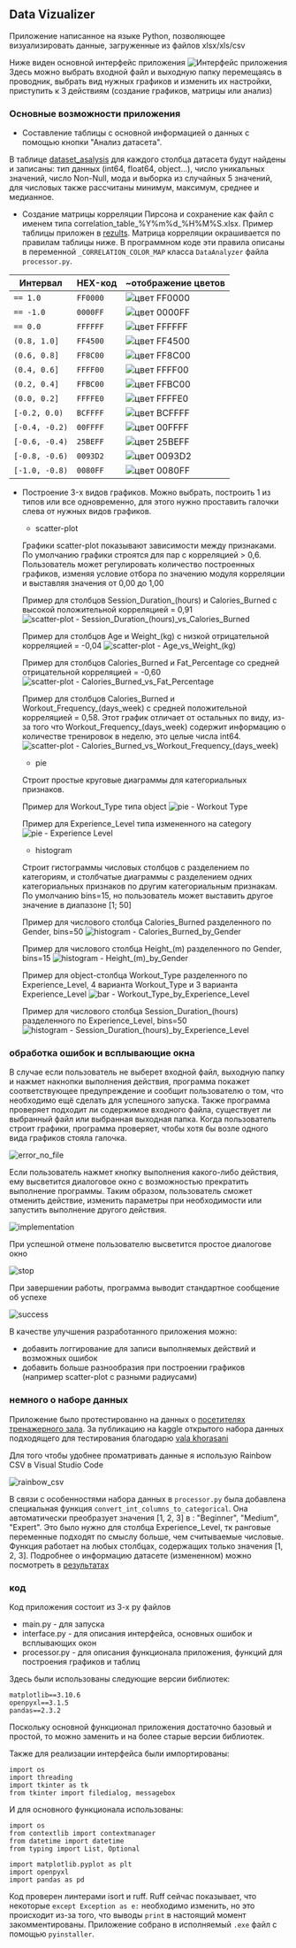 ## Data Vizualizer

Приложение написанное на языке Python, позволяющее визуализировать данные, загруженные из файлов xlsx/xls/csv

Ниже виден основной интерфейс приложения
![Интерфейс приложения](https://github.com/YOya-Shep/data-vizualizer/blob/main/fotos/data_vizualizer.png)
Здесь можно выбрать входной файл и выходную папку перемещаясь в проводник, выбрать вид нужных графиков и изменить их настройки, приступить к 3 действиям (создание графиков, матрицы или анализ)


### Основные возможности приложения

+ Составление таблицы с основной информацией о данных с помощью кнопки "Анализ датасета". 

В таблице [dataset_asalysis](https://github.com/YOya-Shep/data-vizualizer/blob/main/results/dataset_analysis_20250919_014331.xlsx) для каждого столбца датасета будут найдены и записаны: тип данных (int64, float64, object...), число уникальных значений, число Non-Null, мода и выборка из случайных 5 значений, для числовых также рассчитаны минимум, максимум, среднее и медианное. 

+ Создание матрицы корреляции Пирсона и сохранение как файл с именем типа correlation_table_%Y%m%d_%H%M%S.xlsx. Пример таблицы приложен в [rezults](https://github.com/YOya-Shep/data-vizualizer/blob/main/results/correlation_table_20250919_014329.xlsx).
Матрица корреляции окрашивается по правилам таблицы ниже. В программном коде эти правила описаны в переменной `_CORRELATION_COLOR_MAP` класса `DataAnalyzer` файла `processor.py`.

| Интервал | HEX-код | ~отображение цветов |
|---------|---------|---------|
| `== 1.0` | `FF0000` |![цвет FF0000](https://github.com/YOya-Shep/data-vizualizer/blob/main/fotos/colours/colour_red.png)|
| `== -1.0` | `0000FF` |![цвет 0000FF](https://github.com/YOya-Shep/data-vizualizer/blob/main/fotos/colours/colour_blue.png)|
| `== 0.0` | `FFFFFF` |![цвет FFFFFF](https://github.com/YOya-Shep/data-vizualizer/blob/main/fotos/colours/colour_white.png)|
| `(0.8, 1.0]` | `FF4500` |![цвет FF4500](https://github.com/YOya-Shep/data-vizualizer/blob/main/fotos/colours/colour_FF4500.png)|
| `(0.6, 0.8]` | `FF8C00` |![цвет FF8C00](https://github.com/YOya-Shep/data-vizualizer/blob/main/fotos/colours/colour_FF8C00.png)|
| `(0.4, 0.6]` | `FFFF00` |![цвет FFFF00](https://github.com/YOya-Shep/data-vizualizer/blob/main/fotos/colours/colour_FFFF00.png)|
| `(0.2, 0.4]` | `FFBC00` |![цвет FFBC00](https://github.com/YOya-Shep/data-vizualizer/blob/main/fotos/colours/colour_FFBC00.png)|
| `(0.0, 0.2]` | `FFFFE0` |![цвет FFFFE0](https://github.com/YOya-Shep/data-vizualizer/blob/main/fotos/colours/colour_FFFFE0.png)|
| `[-0.2, 0.0)` | `BCFFFF` |![цвет BCFFFF](https://github.com/YOya-Shep/data-vizualizer/blob/main/fotos/colours/colour_BCFFFF.png)|
| `[-0.4, -0.2)` | `00FFFF` |![цвет 00FFFF](https://github.com/YOya-Shep/data-vizualizer/blob/main/fotos/colours/colour_00FFFF.png)|
| `[-0.6, -0.4)` | `25BEFF` |![цвет 25BEFF](https://github.com/YOya-Shep/data-vizualizer/blob/main/fotos/colours/colour_25BEFF.png)|
| `[-0.8, -0.6)` | `0093D2` |![цвет 0093D2](https://github.com/YOya-Shep/data-vizualizer/blob/main/fotos/colours/colour_0093D2.png)|
| `[-1.0, -0.8)` | `0080FF` |![цвет 0080FF](https://github.com/YOya-Shep/data-vizualizer/blob/main/fotos/colours/colour_0080FF.png)|


+ Построение 3-x видов графиков. Можно выбрать, построить 1 из типов или все одновременно, для этого нужно проставить галочки слева от нужных видов графиков.
    
    * scatter-plot

    Графики scatter-plot показывают зависимости между признаками. По умолчанию графики строятся для пар с корреляцией > 0,6. Пользователь может регулировать количество построенных графиков, изменяя условие отбора по значению модуля корреляции и выставляя значения от 0,00 до 1,00

  Пример для столбцов Session_Duration_(hours) и Calories_Burned с высокой положительной корреляцией = 0,91
    ![scatter-plot - Session_Duration_(hours)_vs_Calories_Burned](https://github.com/YOya-Shep/data-vizualizer/blob/main/results/Session_Duration_(hours)_vs_Calories_Burned.png)

  Пример для столбцов Age и Weight_(kg) с низкой отрицательной корреляцией = -0,04
    ![scatter-plot - Age_vs_Weight_(kg)](https://github.com/YOya-Shep/data-vizualizer/blob/main/results/Age_vs_Weight_(kg).png)

  Пример для столбцов Calories_Burned и Fat_Percentage со средней отрицательной корреляцией = -0,60
    ![scatter-plot - Calories_Burned_vs_Fat_Percentage](https://github.com/YOya-Shep/data-vizualizer/blob/main/results/Calories_Burned_vs_Fat_Percentage.png)

  Пример для столбцов Calories_Burned и Workout_Frequency_(days_week) с средней положительной корреляцией = 0,58. Этот график отличает от остальных по виду, из-за того что Workout_Frequency_(days_week) содержит информацию о количестве тренировок в неделю, это целые числа int64.
    ![scatter-plot - Calories_Burned_vs_Workout_Frequency_(days_week)](https://github.com/YOya-Shep/data-vizualizer/blob/main/results/Calories_Burned_vs_Workout_Frequency_(days_week).png)

    * pie

    Строит простые круговые диаграммы для категориальных признаков. 

  Пример для Workout_Type типа object
    ![pie - Workout Type](https://github.com/YOya-Shep/data-vizualizer/blob/main/results/Workout_Type.png)

  Пример для Experience_Level типа измененного на category
    ![pie - Experience Level](https://github.com/YOya-Shep/data-vizualizer/blob/main/results/Experience_Level.png)

    * histogram

    Строит гистограммы числовых столбцов с разделением по категориям, и столбчатые диаграммы с разделением одних категориальных признаков по другим категориальным признакам. По умолчанию bins=15, но пользователь может выставить другое значение в диапазоне [1; 50]

  Пример для числового столбца Calories_Burned разделенного по Gender, bins=50
    ![histogram - Calories_Burned_by_Gender](https://github.com/YOya-Shep/data-vizualizer/blob/main/results/Calories_Burned_by_Gender.png)

  Пример для числового столбца Height_(m) разделенного по Gender, bins=15
    ![histogram - Height_(m)_by_Gender](https://github.com/YOya-Shep/data-vizualizer/blob/main/results/Height_(m)_by_Gender.png)

  Пример для object-столбца Workout_Type разделенного по Experience_Level, 4 варианта Workout_Type и 3 варианта Experience_Level
    ![bar - Workout_Type_by_Experience_Level](https://github.com/YOya-Shep/data-vizualizer/blob/main/results/Workout_Type_by_Experience_Level.png)

  Пример для числового столбца Session_Duration_(hours) разделенного по Experience_Level, bins=50
    ![histogram - Session_Duration_(hours)_by_Experience_Level](https://github.com/YOya-Shep/data-vizualizer/blob/main/results/Session_Duration_(hours)_by_Experience_Level.png)


### обработка ошибок и всплывающие окна


В случае если пользователь не выберет входной файл, выходную папку и нажмет накнопки выполнения действия, программа покажет соответствующее предупреждение и сообщит пользователю о том, что необходимо ещё сделать для успешного запуска. Также программа проверяет подходит ли содержимое входного файла, существует ли выбранный файл или выбранная выходная папка. Когда пользователь строит графики, программа проверяет, чтобы хотя бы возле одного вида графиков стояла галочка.

![error_no_file](https://github.com/YOya-Shep/data-vizualizer/blob/main/fotos/error_no_file.png)

Если пользователь нажмет кнопку выполнения какого-либо действия, ему высветится диалоговое окно с возможностью прекратить выполнение программы. Таким образом, пользователь сможет отменить действие, изменить параметры при необходимости или запустить выполнение другого действия.

![implementation](https://github.com/YOya-Shep/data-vizualizer/blob/main/fotos/implementation.png)

При успешной отмене пользователю высветится простое диалогове окно

![stop](https://github.com/YOya-Shep/data-vizualizer/blob/main/fotos/stop.png)

При завершении работы, программа выводит стандартное сообщение об успехе

![success](https://github.com/YOya-Shep/data-vizualizer/blob/main/fotos/success.png)

В качестве улучшения разработанного приложения можно:
+ добавить логгирование для записи выполняемых действий и возможных ошибок
+ добавить больше разнообразия при построении графиков (например scatter-plot с разными радиусами)

### немного о наборе данных

Приложение было протестированно на данных о [посетителях тренажерного зала](https://www.kaggle.com/datasets/valakhorasani/gym-members-exercise-dataset/data "перейти к gym-members-exercise-dataset"). За публикацию на kaggle открытого набора данных подходящего для тестирования благодарю [vala khorasani](https://www.kaggle.com/valakhorasani)

Для того чтобы удобнее проматривать данные я использую Rainbow CSV в Visual Studio Code

![rainbow_csv](https://github.com/YOya-Shep/data-vizualizer/blob/main/fotos/rainbow_csv.png)

В связи с особенностями набора данных в `processor.py` была добавлена специальная функция `convert_int_columns_to_categorical`. Она автоматически преобразует значения [1, 2, 3] в : "Beginner", "Medium", "Expert". Это было нужно для столбца Experience_Level, тк ранговые переменные подходят по смыслу больше, чем считываемые числовые. Функция работает на любых столбцах, содержащих только значения [1, 2, 3].
Подробнее о информацию датасете (измененном) можно посмотреть в [результатах](https://github.com/YOya-Shep/data-vizualizer/blob/main/results/dataset_analysis_20250919_014331.xlsx "dataset_asalysis")

### код

Код приложения состоит из 3-х py файлов
+ main.py - для запуска
+ interface.py - для описания интерфейса, основных ошибок и всплывающих окон
+ processor.py - для описания функционала приложения, функций для построения графиков и таблиц

Здесь были использованы следующие версии библиотек:
```
matplotlib==3.10.6
openpyxl==3.1.5
pandas==2.3.2
```
Поскольку основной функционал приложения достаточно базовый и простой, то можно заменить и на более старые версии библиотек.

Также для реализации интерфейса были импортированы:
```
import os
import threading
import tkinter as tk
from tkinter import filedialog, messagebox
```

И для основного функционала использованы:
```
import os
from contextlib import contextmanager
from datetime import datetime
from typing import List, Optional

import matplotlib.pyplot as plt
import openpyxl
import pandas as pd
```


Код проверен линтерами isort и ruff. Ruff сейчас показывает, что некоторые `except Exception as e:` необходимо изменить, но это происходит из-за того, что выводы `print` в настоящий момент закомментированы. Приложение собрано в исполняемый `.exe` файл с помощью `pyinstaller`.



